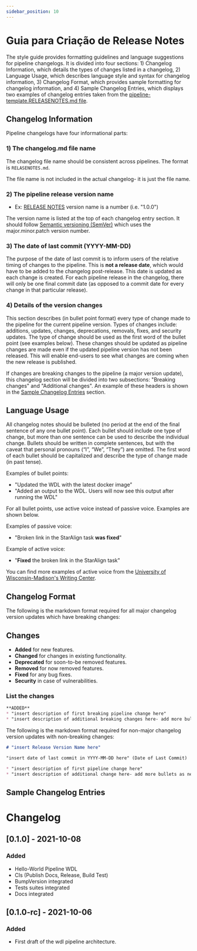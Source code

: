 ```yaml
---
sidebar_position: 10
---
```


# Guia para Criação de Release Notes

The style guide provides formatting guidelines and language suggestions for pipeline changelogs. It is divided into four sections: 1) Changelog Information, which details the types of changes listed in a changelog, 2) Language Usage, which describes language style and syntax for changelog information, 3) Changelog Format, which provides sample formatting for changelog information, and 4) Sample Changelog Entries, which displays two examples of changelog entries taken from the [pipeline-template.RELEASENOTES.md file](https://github.com/Varstation/pipeline-template/blob/main/RELEASENOTES.md).

## Changelog Information

Pipeline changelogs have four informational parts:

### 1) The changelog.md file name

The changelog file name should be consistent across pipelines. The format is `RELASENOTES.md`.

The file name is not included in the actual changelog- it is just the file name.

### 2) The pipeline release version name

- Ex: [RELEASE NOTES](https://github.com/Varstation/pipeline-template/blob/main/RELEASENOTES.md) version name is a number (i.e. "1.0.0")

The version name is listed at the top of each changelog entry section. It should follow [Semantic versioning (SemVer)](https://semver.org/) which uses the major.minor.patch version number.

### 3) The date of last commit (YYYY-MM-DD)

The purpose of the date of last commit is to inform users of the relative timing of changes to the pipeline. This is **not a release date**, which would have to be added to the changelog post-release. This date is updated as each change is created. For each pipeline release in the changelog, there will only be one final commit date (as opposed to a commit date for every change in that particular release).

### 4) Details of the version changes

This section describes (in bullet point format) every type of change made to the pipeline for the current pipeline version. Types of changes include: additions, updates, changes, deprecations, removals, fixes, and security updates. The type of change should be used as the first word of the bullet point (see examples below). These changes should be updated as pipeline changes are made even if the updated pipeline version has not been released. This will enable end-users to see what changes are coming when the new release is published.

If changes are breaking changes to the pipeline (a major version update), this changelog section will be divided into two subsections: "Breaking changes" and "Additional changes". An example of these headers is shown in the [Sample Changelog Entries](#sample-changelog-entries) section.

## Language Usage

All changelog notes should be bulleted (no period at the end of the final sentence of any one bullet point). Each bullet should include one type of change, but more than one sentence can be used to describe the individual change. Bullets should be written in complete sentences, but with the caveat that personal pronouns (“I”, “We”, “They”) are omitted. The first word of each bullet should be capitalized and describe the type of change made (in past tense).

Examples of bullet points:

- "Updated the WDL with the latest docker image”
- "Added an output to the WDL. Users will now see this output after running the WDL"

For all bullet points, use active voice instead of passive voice. Examples are shown below.

Examples of passive voice:
- "Broken link in the StarAlign task **was fixed**"

Example of active voice:
- "**Fixed** the broken link in the StarAlign task"

You can find more examples of active voice from the [University of Wisconsin-Madison's Writing Center](https://writing.wisc.edu/handbook/style/ccs_activevoice/).

## Changelog Format

The following is the markdown format required for all major changelog version updates which have breaking changes:


## Changes

- **Added** for new features.
- **Changed** for changes in existing functionality.
- **Deprecated** for soon-to-be removed features.
- **Removed** for now removed features.
- **Fixed** for any bug fixes.
- **Security** in case of vulnerabilities.

### List the changes

```md
**ADDED**
* "insert description of first breaking pipeline change here"
* "insert description of additional breaking changes here- add more bullets as necessary for additional changes"

```
The following is the markdown format required for non-major changelog version updates with non-breaking changes:

```md
# "insert Release Version Name here"

"insert date of last commit in YYYY-MM-DD here" (Date of Last Commit)

* "insert description of first pipeline change here"
* "insert description of additional change here- add more bullets as necessary for additional changes"
```

## Sample Changelog Entries


Changelog
==========

<!--
Newest changes should be on top.

This document is user facing. Please word the changes in such a way
that users understand how the changes affect the new version.
-->


## [0.1.0] - 2021-10-08
### Added
- Hello-World Pipeline WDL
- CIs (Publish Docs, Release, Build Test)
- BumpVersion integrated
- Tests suites integrated
- Docs integrated

## [0.1.0-rc] - 2021-10-06
### Added
- First draft of the wdl pipeline architecture.